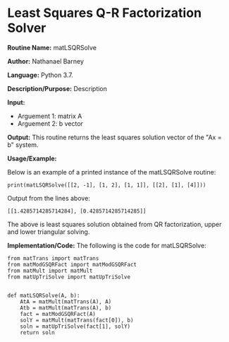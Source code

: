 # Least Squares Q-R Factorization Solver

**Routine Name:**           matLSQRSolve

**Author:** Nathanael Barney

**Language:** Python 3.7.

**Description/Purpose:** Description

**Input:** 
* Arguement 1: matrix A
* Arguement 2: b vector

**Output:** This routine returns the least squares solution vector of the "Ax = b" system.

**Usage/Example:**

Below is an example of a printed instance of the matLSQRSolve routine:

```
print(matLSQRSolve([[2, -1], [1, 2], [1, 1]], [[2], [1], [4]]))
```

Output from the lines above:

```
[[1.4285714285714284], [0.4285714285714285]]
```

The above is least squares solution obtained from QR factorization, upper and lower triangular solving.

**Implementation/Code:** The following is the code for matLSQRSolve:

```
from matTrans import matTrans
from matModGSQRFact import matModGSQRFact
from matMult import matMult
from matUpTriSolve import matUpTriSolve


def matLSQRSolve(A, b):
    AtA = matMult(matTrans(A), A)
    Atb = matMult(matTrans(A), b)
    fact = matModGSQRFact(A)
    solY = matMult(matTrans(fact[0]), b)
    soln = matUpTriSolve(fact[1], solY)
    return soln
```
